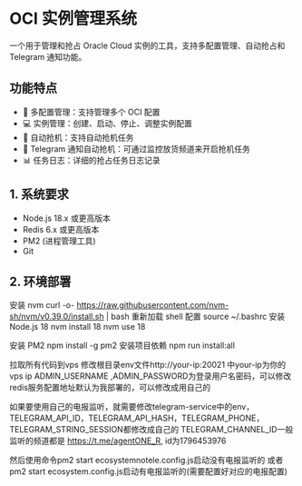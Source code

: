 # OCI 实例管理系统

一个用于管理和抢占 Oracle Cloud 实例的工具，支持多配置管理、自动抢占和 Telegram 通知功能。

## 功能特点

- 🔑 多配置管理：支持管理多个 OCI 配置
- 💻 实例管理：创建、启动、停止、调整实例配置
- 🤖 自动抢机：支持自动抢机任务
- 📱 Telegram 通知自动抢机：可通过监控放货频道来开启抢机任务
- 📊 任务日志：详细的抢占任务日志记录

## 1. 系统要求
- Node.js 18.x 或更高版本
- Redis 6.x 或更高版本
- PM2 (进程管理工具)
- Git

## 2. 环境部署

安装 nvm
curl -o- https://raw.githubusercontent.com/nvm-sh/nvm/v0.39.0/install.sh | bash
重新加载 shell 配置
source ~/.bashrc
安装 Node.js 18
nvm install 18
nvm use 18

安装 PM2
npm install -g pm2
安装项目依赖
npm run install:all

拉取所有代码到vps
修改根目录env文件http://your-ip:20021 中your-ip为你的vps ip
ADMIN_USERNAME ,ADMIN_PASSWORD为登录用户名密码，可以修改
redis服务配置地址默认为我部署的，可以修改成用自己的

如果要使用自己的电报监听，就需要修改telegram-service中的env，
TELEGRAM_API_ID，TELEGRAM_API_HASH，TELEGRAM_PHONE，TELEGRAM_STRING_SESSION都修改成自己的
TELEGRAM_CHANNEL_ID一般监听的频道都是 https://t.me/agentONE_R, id为1796453976

然后使用命令pm2 start ecosystemnotele.config.js启动没有电报监听的
或者pm2 start ecosystem.config.js启动有电报监听的(需要配置好对应的电报配置)